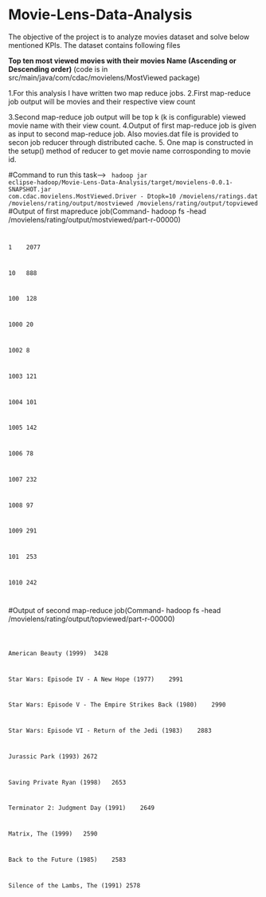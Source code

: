 # Movie-Lens-Data-Analysis
The objective of the project is to analyze movies dataset and solve below mentioned KPIs. The dataset contains following files


<b>Top ten most viewed movies with their movies Name (Ascending or Descending order)</b>
(code is in src/main/java/com/cdac/movielens/MostViewed package)

 1.For this analysis I have written two map reduce jobs.
 2.First map-reduce job output will be movies and their respective view count
 
 3.Second map-reduce job output will be top k (k is configurable) viewed movie name with their view count.
 4.Output of first map-reduce job is given as input to second map-reduce job. Also movies.dat file is provided to secon job         reducer through distributed cache.
 5. One map is constructed in the setup() method of reducer to get movie name corrosponding to movie id.

#Command to run this task-->
<code>
hadoop jar eclipse-hadoop/Movie-Lens-Data-Analysis/target/movielens-0.0.1-SNAPSHOT.jar com.cdac.movielens.MostViewed.Driver -    Dtopk=10  /movielens/ratings.dat /movielens/rating/output/mostviewed /movielens/rating/output/topviewed
 </code>
 #Output of first mapreduce job(Command-  hadoop fs -head /movielens/rating/output/mostviewed/part-r-00000)
<code>
<p>1	2077 </p>
<p>10	888 </p>
<p>100	128 </p>
<p>1000	20 </p>
<p>1002	8 </p>
<p>1003	121 </p>
<p>1004	101 </p>
<p>1005	142 </p>
<p>1006	78 </p>
<p>1007	232 </p>
<p>1008	97 </p>
<p>1009	291 </p>
<p>101	253 </p>
<p>1010	242 </p>
</code>

#Output of second map-reduce job(Command- hadoop fs -head /movielens/rating/output/topviewed/part-r-00000)
<code>
 <p>American Beauty (1999)	3428</p>
<p>Star Wars: Episode IV - A New Hope (1977)	2991</p>
<p>Star Wars: Episode V - The Empire Strikes Back (1980)	2990</p>
<p>Star Wars: Episode VI - Return of the Jedi (1983)	2883</p>
<p>Jurassic Park (1993)	2672</p>
<p>Saving Private Ryan (1998)	2653</p>
<p>Terminator 2: Judgment Day (1991)	2649</p>
<p>Matrix, The (1999)	2590</p>
<p>Back to the Future (1985)	2583</p>
<p>Silence of the Lambs, The (1991)	2578</p>
 </code>

 
 
 
 

